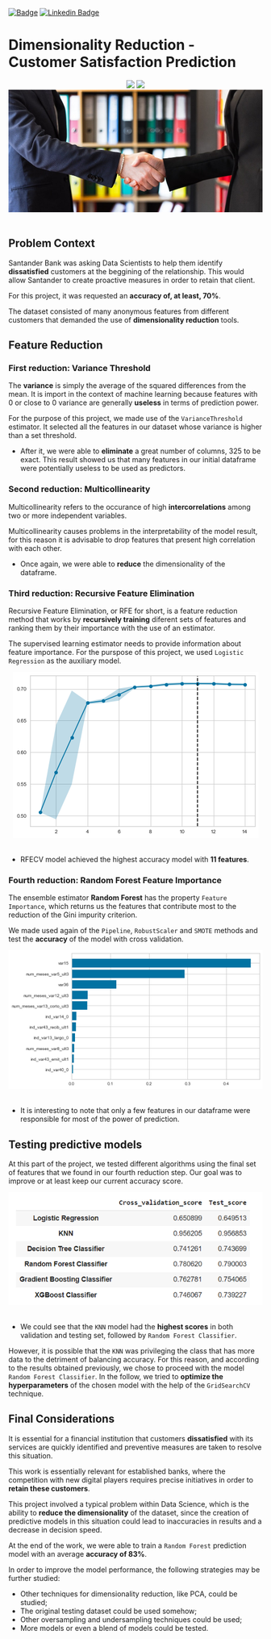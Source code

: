 [![Badge](https://img.shields.io/badge/Author-Fabiano_Manetti-%237159c1?style=flat-square&logo=ghost)](https://github.com/FabianoManetti/) [![Linkedin Badge](https://img.shields.io/badge/LinkedIn-0077B5?style=for-the-badge&logo=linkedin&logoColor=white)](https://www.linkedin.com/in/fabiano-manetti/)

# Dimensionality Reduction - Customer Satisfaction Prediction

<div align="center">
<img src="https://img.shields.io/badge/Python-14354C?style=for-the-badge&logo=python&logoColor=yellow"> </img>
<img src="https://img.shields.io/badge/scikit_learn-F7931E?style=for-the-badge&logo=scikit-learn&logoColor=white"></img>
</div>


<center><img src="images/customer_satisfaction.jpg"></center><br>

## Problem Context

Santander Bank was asking Data Scientists to help them identify **dissatisfied** customers at the beggining of the relationship. This would allow Santander to create proactive measures in order to retain that client.

For this project, it was requested an **accuracy of, at least, 70%**.

The dataset consisted of many anonymous features from different customers that demanded the use of **dimensionality reduction** tools.

## Feature Reduction

### First reduction: Variance Threshold

The **variance** is simply the average of the squared differences from the mean. It is import in the context of machine learning because features with 0 or close to 0 variance are generally **useless** in terms of prediction power.

For the purpose of this project, we made use of the `VarianceThreshold` estimator. It selected all the features in our dataset whose variance is higher than a set threshold.

* After it, we were able to **eliminate** a great number of columns, 325 to be exact. This result showed us that many features in our initial dataframe were potentially useless to be used as predictors.

### Second reduction: Multicollinearity

Multicollinearity refers to the occurance of high **intercorrelations** among two or more independent variables. 

Multicollinearity causes problems in the interpretability of the model result, for this reason it is advisable to drop features that present high correlation with each other.

* Once again, we were able to **reduce** the dimensionality of the dataframe.

### Third reduction: Recursive Feature Elimination

Recursive Feature Elimination, or RFE for short, is a feature reduction method that works by **recursively training** diferent sets of features and ranking them by their importance with the use of an estimator.

The supervised learning estimator needs to provide information about feature importance. For the purspose of this project, we used `Logistic Regression` as the auxiliary model.

<center><img src="images/rfecv.png"></center><br>

* RFECV model achieved the highest accuracy model with **11 features**.

### Fourth reduction: Random Forest Feature Importance

The ensemble estimator **Random Forest** has the property `Feature Importance`, which returns us the features that contribute most to the reduction of the Gini impurity criterion.

We made used again of the `Pipeline`, `RobustScaler` and  `SMOTE` methods and test the **accuracy** of the model with cross validation.

<center><img src="images/feature_importance.png"></center><br>

* It is interesting to note that only a few features in our dataframe were responsible for most of the power of prediction.

## Testing predictive models

At this part of the project, we tested different algorithms using the final set of features that we found in our fourth reduction step. Our goal was to improve or at least keep our current accuracy score.

<center><img src="images/scores.png"></center><br>

* We could see that the `KNN` model had the **highest scores** in both validation and testing set, followed by `Random Forest Classifier`.

However, it is possible that the `KNN` was privileging the class that has more data to the detriment of balancing accuracy. For this reason, and according to the results obtained previously, we chose to proceed with the model `Random Forest Classifier`. In the follow, we tried to **optimize the hyperparameters** of the chosen model with the help of the `GridSearchCV` technique.

## Final Considerations

It is essential for a financial institution that customers **dissatisfied** with its services are quickly identified and preventive measures are taken to resolve this situation.

This work is essentially relevant for established banks, where the competition with new digital players requires precise initiatives in order to **retain these customers**.

This project involved a typical problem within Data Science, which is the ability to **reduce the dimensionality** of the dataset, since the creation of predictive models in this situation could lead to inaccuracies in results and a decrease in decision speed.

At the end of the work, we were able to train a `Random Forest` prediction model with an average **accuracy of 83%**.

In order to improve the model performance, the following strategies may be further studied:

* Other techniques for dimensionality reduction, like PCA, could be studied;
* The original testing dataset could be used somehow;
* Other oversampling and undersampling techniques could be used;
* More models or even a blend of models could be tested.
